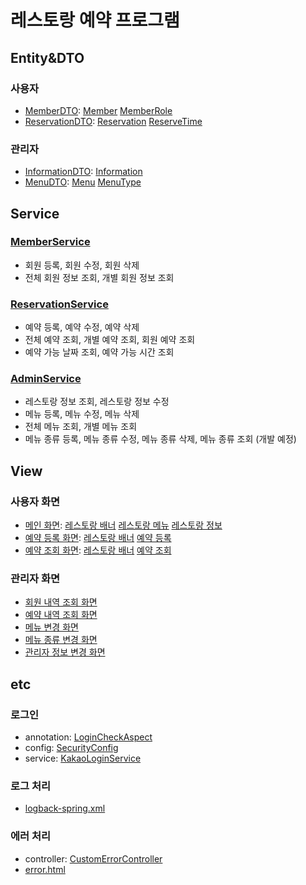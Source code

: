 <h1>레스토랑 예약 프로그램</h1>

<h2>Entity&DTO</h2>
<h3>사용자</h3>
<ul>
    <li>
        <a href="">MemberDTO</a>:
        <a href="">Member</a>
        <a href="">MemberRole</a>
    </li>
    <li>
        <a href="">ReservationDTO</a>:
        <a href="">Reservation</a>
        <a href="">ReserveTime</a>
    </li>
</ul>
<h3>관리자</h3>
<ul>
    <li>
        <a href="">InformationDTO</a>:
        <a href="">Information</a>
    </li>
    <li>
        <a href="">MenuDTO</a>:
        <a href="">Menu</a>
        <a href="">MenuType</a>
    </li>
</ul>

<h2>Service</h2>
<h3><a href="">MemberService</a></h3>
<ul>
    <li>회원 등록, 회원 수정, 회원 삭제</li>
    <li>전체 회원 정보 조회, 개별 회원 정보 조회</li>
</ul>
<h3><a href="">ReservationService</a></h3>
<ul>
    <li>예약 등록, 예약 수정, 예약 삭제</li>
    <li>전체 예약 조회, 개별 예약 조회, 회원 예약 조회</li>
    <li>예약 가능 날짜 조회, 예약 가능 시간 조회</li>
</ul>
<h3><a href="">AdminService</a></h3>
<ul>
    <li>레스토랑 정보 조회, 레스토랑 정보 수정</li>
    <li>메뉴 등록, 메뉴 수정, 메뉴 삭제</li>
    <li>전체 메뉴 조회, 개별 메뉴 조회</li>
    <li>메뉴 종류 등록, 메뉴 종류 수정, 메뉴 종류 삭제, 메뉴 종류 조회 (개발 예정)</li>
</ul>

<h2>View</h2>
<h3>사용자 화면</h3>
<ul>
    <li>
        <a href="">메인 화면</a>:
        <a href="">레스토랑 배너</a>
        <a href="">레스토랑 메뉴</a>
        <a href="">레스토랑 정보</a>
    </li>
    <li>
        <a href="">예약 등록 화면</a>:
        <a href="">레스토랑 배너</a>
        <a href="">예약 등록</a>
    </li>
    <li>
        <a href="">예약 조회 화면</a>:
        <a href="">레스토랑 배너</a>
        <a href="">예약 조회</a>
    </li>
</ul>


<h3>관리자 화면</h3>
<ul>
    <li><a href="">회원 내역 조회 화면</a></li>
    <li><a href="">예약 내역 조회 화면</a></li>
    <li><a href="">메뉴 변경 화면</a></li>
    <li><a href="">메뉴 종류 변경 화면</a></li>
    <li><a href="">관리자 정보 변경 화면</a></li>
</ul>

<h2>etc</h2>
    <h3>로그인</h3>
    <ul>
        <li>annotation: <a href="">LoginCheckAspect</a></li>
        <li>config: <a href="">SecurityConfig</a></li>
        <li>service: <a href="">KakaoLoginService</a></li>
    </ul>
    <h3>로그 처리</h3>
    <ul>
        <li><a href="">logback-spring.xml</a></li>
    </ul>
    <h3>에러 처리</h3>
    <ul>
        <li>controller: <a href="">CustomErrorController</a></li>
        <li><a href="">error.html</a></li>
    </ul>
        
